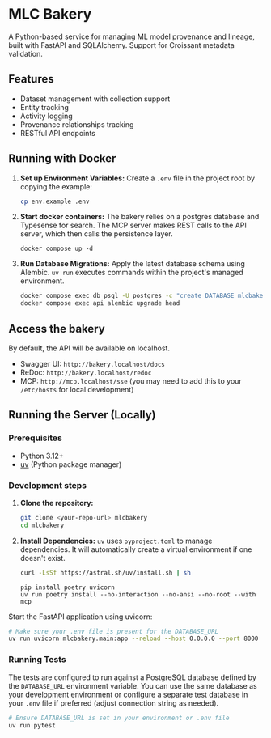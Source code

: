 # MLC Bakery

A Python-based service for managing ML model provenance and lineage, built with FastAPI and SQLAlchemy. Support for Croissant metadata validation.

## Features

- Dataset management with collection support
- Entity tracking
- Activity logging
- Provenance relationships tracking
- RESTful API endpoints

## Running with Docker

1.  **Set up Environment Variables:**
    Create a `.env` file in the project root by copying the example:
    ```bash
    cp env.example .env
    ```

2. **Start docker containers:**
    The bakery relies on a postgres database and Typesense for search. The MCP server makes REST calls to the API server, which then calls the persistence layer.
    ```
    docker compose up -d
    ```

3.  **Run Database Migrations:**
    Apply the latest database schema using Alembic. `uv run` executes commands within the project's managed environment.
    ```bash
    docker compose exec db psql -U postgres -c "create DATABASE mlcbakery;"
    docker compose exec api alembic upgrade head
    ```
## Access the bakery
By default, the API will be available on localhost.
-   Swagger UI: `http://bakery.localhost/docs`
-   ReDoc: `http://bakery.localhost/redoc`
-   MCP: `http://mcp.localhost/sse` (you may need to add this to your `/etc/hosts` for local development)

## Running the Server (Locally)

### Prerequisites

- Python 3.12+
- [uv](https://github.com/astral-sh/uv) (Python package manager)

### Development steps

1.  **Clone the repository:**
    ```bash
    git clone <your-repo-url> mlcbakery
    cd mlcbakery
    ```

2.  **Install Dependencies:**
    `uv` uses `pyproject.toml` to manage dependencies. It will automatically create a virtual environment if one doesn't exist.
    ```bash
    curl -LsSf https://astral.sh/uv/install.sh | sh
    ```
    ```
    pip install poetry uvicorn
    uv run poetry install --no-interaction --no-ansi --no-root --with mcp
    ```
Start the FastAPI application using uvicorn:
```bash
# Make sure your .env file is present for the DATABASE_URL
uv run uvicorn mlcbakery.main:app --reload --host 0.0.0.0 --port 8000
```

### Running Tests

The tests are configured to run against a PostgreSQL database defined by the `DATABASE_URL` environment variable. You can use the same database as your development environment or configure a separate test database in your `.env` file if preferred (adjust connection string as needed).

```bash
# Ensure DATABASE_URL is set in your environment or .env file
uv run pytest
```
